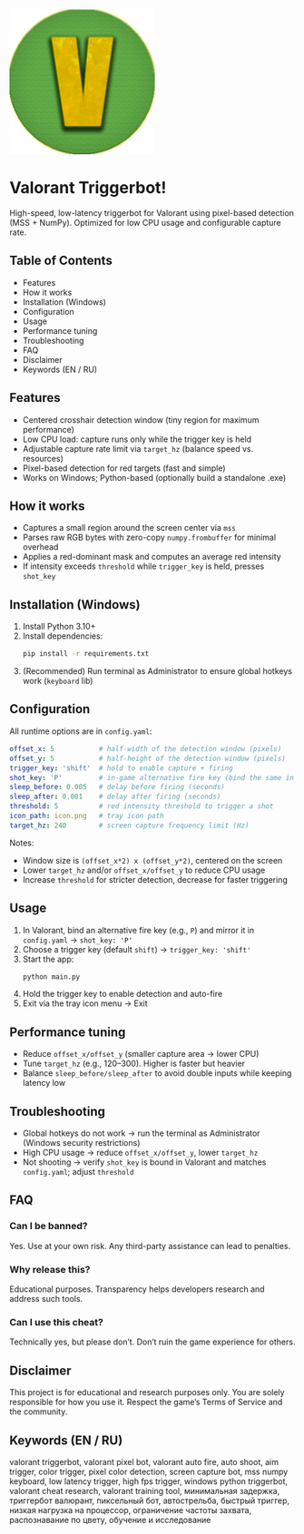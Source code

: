 ![logo](icon.png "Valorant Triggerbot icon")
# Valorant Triggerbot!
High-speed, low-latency triggerbot for Valorant using pixel-based detection (MSS + NumPy). Optimized for low CPU usage and configurable capture rate.

## Table of Contents
- Features
- How it works
- Installation (Windows)
- Configuration
- Usage
- Performance tuning
- Troubleshooting
- FAQ
- Disclaimer
- Keywords (EN / RU)

## Features
- Centered crosshair detection window (tiny region for maximum performance)
- Low CPU load: capture runs only while the trigger key is held
- Adjustable capture rate limit via `target_hz` (balance speed vs. resources)
- Pixel-based detection for red targets (fast and simple)
- Works on Windows; Python-based (optionally build a standalone .exe)

## How it works
- Captures a small region around the screen center via `mss`
- Parses raw RGB bytes with zero-copy `numpy.frombuffer` for minimal overhead
- Applies a red-dominant mask and computes an average red intensity
- If intensity exceeds `threshold` while `trigger_key` is held, presses `shot_key`

## Installation (Windows)
1. Install Python 3.10+
2. Install dependencies:
   ```bash
   pip install -r requirements.txt
   ```
3. (Recommended) Run terminal as Administrator to ensure global hotkeys work (`keyboard` lib)

## Configuration
All runtime options are in `config.yaml`:

```yaml
offset_x: 5           # half-width of the detection window (pixels)
offset_y: 5           # half-height of the detection window (pixels)
trigger_key: 'shift'  # hold to enable capture + firing
shot_key: 'P'         # in-game alternative fire key (bind the same in Valorant)
sleep_before: 0.005   # delay before firing (seconds)
sleep_after: 0.001    # delay after firing (seconds)
threshold: 5          # red intensity threshold to trigger a shot
icon_path: icon.png   # tray icon path
target_hz: 240        # screen capture frequency limit (Hz)
```

Notes:
- Window size is `(offset_x*2) x (offset_y*2)`, centered on the screen
- Lower `target_hz` and/or `offset_x/offset_y` to reduce CPU usage
- Increase `threshold` for stricter detection, decrease for faster triggering

## Usage
1. In Valorant, bind an alternative fire key (e.g., `P`) and mirror it in `config.yaml` → `shot_key: 'P'`
2. Choose a trigger key (default `shift`) → `trigger_key: 'shift'`
3. Start the app:
   ```bash
   python main.py
   ```
4. Hold the trigger key to enable detection and auto-fire
5. Exit via the tray icon menu → Exit

## Performance tuning
- Reduce `offset_x/offset_y` (smaller capture area → lower CPU)
- Tune `target_hz` (e.g., 120–300). Higher is faster but heavier
- Balance `sleep_before/sleep_after` to avoid double inputs while keeping latency low

## Troubleshooting
- Global hotkeys do not work → run the terminal as Administrator (Windows security restrictions)
- High CPU usage → reduce `offset_x/offset_y`, lower `target_hz`
- Not shooting → verify `shot_key` is bound in Valorant and matches `config.yaml`; adjust `threshold`

## FAQ
### Can I be banned?
Yes. Use at your own risk. Any third-party assistance can lead to penalties.

### Why release this?
Educational purposes. Transparency helps developers research and address such tools.

### Can I use this cheat?
Technically yes, but please don’t. Don’t ruin the game experience for others.

## Disclaimer
This project is for educational and research purposes only. You are solely responsible for how you use it. Respect the game’s Terms of Service and the community.

## Keywords (EN / RU)
valorant triggerbot, valorant pixel bot, valorant auto fire, auto shoot, aim trigger, color trigger, pixel color detection, screen capture bot, mss numpy keyboard, low latency trigger, high fps trigger, windows python triggerbot, valorant cheat research, valorant training tool, минимальная задержка, триггербот валюрант, пиксельный бот, автострельба, быстрый триггер, низкая нагрузка на процессор, ограничение частоты захвата, распознавание по цвету, обучение и исследование